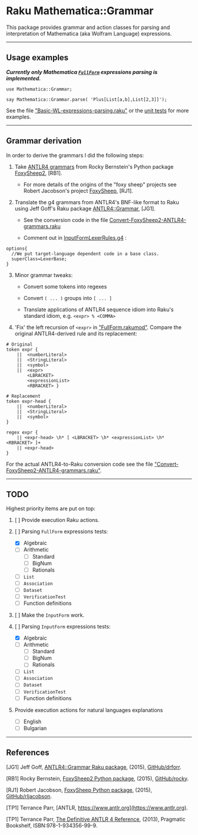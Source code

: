 # Raku Mathematica::Grammar

This package provides grammar and action classes for parsing and interpretation 
of Mathematica (aka Wolfram Language) expressions.

------

## Usage examples

***Currently only Mathematica
[`FullForm`](https://reference.wolfram.com/language/ref/FullForm.html)
expressions parsing is implemented.***

```perl6
use Mathematica::Grammar;

say Mathematica::Grammar.parse( 'Plus[List[a,b],List[2,3]]');
```
See the file
["Basic-WL-expressions-parsing.raku"](./examples/Basic-WL-expressions-parsing.raku)
or the [unit tests](./t) for more examples.

------

## Grammar derivation

In order to derive the grammars I did the following steps:

1. Take [ANTLR4 grammars](https://github.com/rocky/FoxySheep2/tree/master/grammar)
from Rocky Bernstein's Python package
[FoxySheep2](https://github.com/rocky/FoxySheep2), [RB1].
   
   - For more details of the origins of the "foxy sheep" projects see Robert Jacobson's project
     [FoxySheep](https://github.com/rljacobson/FoxySheep), [RJ1].

2. Translate the g4 grammars from ANTLR4's BNF-like format to Raku using Jeff Goff's Raku package
[ANTLR4::Grammar](https://github.com/drforr/perl6-ANTLR4), [JG1].
   
   - See the conversion code in the file
     [Convert-FoxySheep2-ANTLR4-grammars.raku](./examples/Convert-FoxySheep2-ANTLR4-grammars.raku)
     
   - Comment out
     in
     [InputFormLexerRules.g4](https://github.com/rocky/FoxySheep2/blob/master/grammar/InputFormLexerRules.g4)
     :

```g4
options{
  //We put target-language dependent code in a base class.
  superClass=LexerBase;
}
```

3. Minor grammar tweaks:
   
   - Convert some tokens into regexes
     
   - Convert `( ... )` groups into `[ ... ]`  
   
   - Translate applications of ANTLR4 sequence idiom into Raku's standard idiom, e.g. `<expr> % <COMMA>`
    
4. 'Fix' the left recursion of `<expr>` in 
  ["FullForm.rakumod"](./lib/Mathematica/Grammar/FullForm.rakumod).
   Compare the original ANTLR4-derived rule and its replacement:

```perl6
# Original
token expr {
    ||	<numberLiteral>
    ||	<StringLiteral>
    ||	<symbol>
    ||	<expr>
        <LBRACKET>
        <expressionList>
        <RBRACKET> }
```   

```perl6
# Replacement
token expr-head {
    ||	<numberLiteral>
    ||	<StringLiteral>
    ||	<symbol>
}

regex expr {
    || <expr-head> \h* [ <LBRACKET> \h* <expressionList> \h* <RBRACKET> ]+
    || <expr-head>
}
``` 

For the actual ANTLR4-to-Raku conversion code see the file
["Convert-FoxySheep2-ANTLR4-grammars.raku"](./examples/Convert-FoxySheep2-ANTLR4-grammars.raku).

------

## TODO

Highest priority items are put on top:

1. [ ] Provide execution Raku actions.
   
2. [ ] Parsing `FullForm` expressions tests:
   
   - [X] Algebraic
   - [ ] Arithmetic
      - [ ] Standard
      - [ ] BigNum
      - [ ] Rationals
   - [ ] `List`
   - [ ] `Association`
   - [ ] `Dataset`
   - [ ] `VerificationTest`
   - [ ] Function definitions
    
3. [ ] Make the `InputForm` work.

4. [ ] Parsing `InputForm` expressions tests:
    
   - [X] Algebraic
   - [ ] Arithmetic
      - [ ] Standard
      - [ ] BigNum
      - [ ] Rationals
   - [ ] `List`
   - [ ] `Association`
   - [ ] `Dataset`
   - [ ] `VerificationTest`
   - [ ] Function definitions
   
5. Provide execution actions for natural languages explanations
 
   - [ ] English
   - [ ] Bulgarian

------

## References

[JG1] Jeff Goff,
[ANTLR4::Grammar Raku package](https://github.com/drforr/perl6-ANTLR4),
(2015),
[GitHub/drforr](https://github.com/drforr).

[RB1] Rocky Bernstein,
[FoxySheep2 Python package](https://github.com/rocky/FoxySheep2),
(2015),
[GitHub/rocky](https://github.com/rocky).

[RJ1] Robert Jacobson,
[FoxySheep Python package](https://github.com/rljacobson/FoxySheep),
(2015),
[GitHub/rljacobson](https://github.com/rljacobson).

[TP1] Terrance Parr, [ANTLR, https://www.antlr.org](https://www.antlr.org).

[TP1] Terrance Parr,
[The Definitive ANTLR 4 Reference](https://pragprog.com/titles/tpantlr2/the-definitive-antlr-4-reference/),
(2013),
Pragmatic Bookshelf,
ISBN:978-1-934356-99-9.